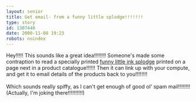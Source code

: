 ```yaml
---
layout: senior
title: Get email- from a funny little splodge!!!!!!!
type: story
id: 1307440
date: 2000-11-08 19:23
robots: noindex
---
```

Hey!!!!! This sounds like a great idea!!!!!!!! Someone's made some contraption to read a specially printed <a href="http://www.findthedot.com/">funny little ink splodge</a> printed on a page next in a product catalogue!!!!!! Then it can link up with your compute, and get it to email details of the products back to you!!!!!!!!<br/> <br/>Which sounds really spiffy, as I can't get enough of good ol' spam mail!!!!!!!! (Actually, I'm joking there!!!!!!!!!!)